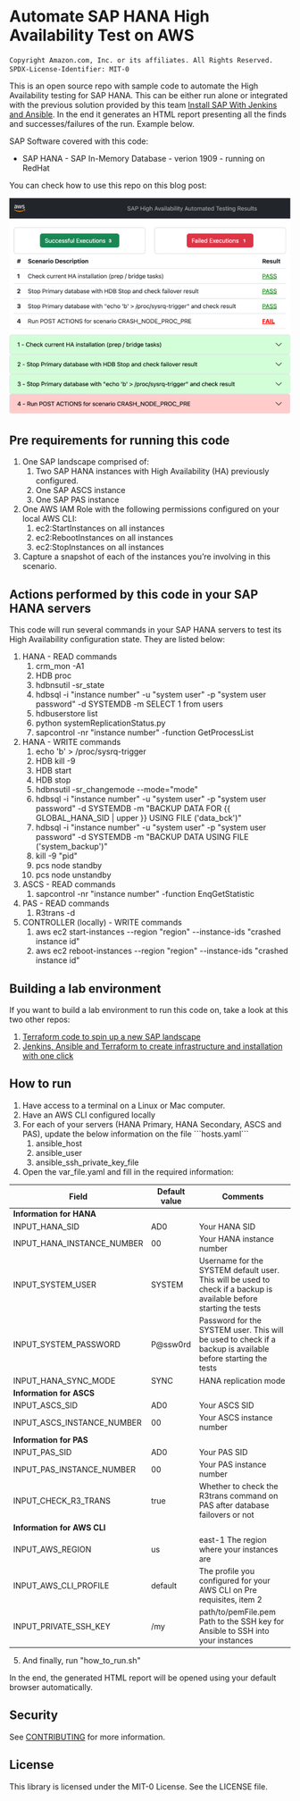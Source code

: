 # Automate SAP HANA High Availability Test on AWS

```
Copyright Amazon.com, Inc. or its affiliates. All Rights Reserved.
SPDX-License-Identifier: MIT-0
```

This is an open source repo with sample code to automate the High Availability testing for SAP HANA. This can be either run alone or integrated with the previous solution provided by this team [Install SAP With Jenkins and Ansible](https://github.com/aws-samples/aws-install-sap-with-jenkins-ansible/). In the end it generates an HTML report presenting all the finds and successes/failures of the run. Example below.

SAP Software covered with this code:
* SAP HANA - SAP In-Memory Database - verion 1909 - running on RedHat

You can check how to use this repo on this blog post: <insert blog post here>

![](readme_pictures/html-report-sample.png)

## Pre requirements for running this code
<ol>
    <li>One SAP landscape comprised of:
        <ol>
            <li>Two SAP HANA instances with High Availability (HA) previously configured.</li>
            <li>One SAP ASCS instance</li>
            <li>One SAP PAS instance</li>
        </ol>
    </li>
    <li>One AWS IAM Role with the following permissions configured on your local AWS CLI:
        <ol>
            <li>ec2:StartInstances on all instances</li>
            <li>ec2:RebootInstances on all instances</li>
            <li>ec2:StopInstances on all instances</li>
        </ol>
    </li>
    <li>Capture a snapshot of each of the instances you’re involving in this scenario.</li>
</ol>

## Actions performed by this code in your SAP HANA servers

This code will run several commands in your SAP HANA servers to test its High Availability configuration state. They are listed below:

<ol>
    <li>HANA - READ commands
        <ol>
            <li>crm_mon -A1</li>
            <li>HDB proc</li>
            <li>hdbnsutil -sr_state</li>
            <li>hdbsql -i "instance number" -u "system user" -p "system user password" -d SYSTEMDB -m SELECT 1 from users</li>
            <li>hdbuserstore list</li>
            <li>python systemReplicationStatus.py</li>
            <li>sapcontrol -nr "instance number" -function GetProcessList </li>
        </ol>
    </li>
    <li>HANA - WRITE commands
        <ol>
            <li>echo 'b' > /proc/sysrq-trigger</li>
            <li>HDB kill -9</li>
            <li>HDB start</li>
            <li>HDB stop</li>
            <li>hdbnsutil -sr_changemode --mode="mode"</li>
            <li>hdbsql -i "instance number" -u "system user" -p "system user password" -d SYSTEMDB -m "BACKUP DATA FOR {{ GLOBAL_HANA_SID | upper }} USING FILE ('data_bck')"</li>
            <li>hdbsql -i "instance number" -u "system user" -p "system user password" -d SYSTEMDB -m "BACKUP DATA USING FILE ('system_backup')"</li>
            <li>kill -9 "pid"</li>
            <li>pcs node standby</li>
            <li>pcs node unstandby</li>
        </ol>
    </li>
    <li>ASCS - READ commands
        <ol>
            <li>sapcontrol -nr "instance number" -function EnqGetStatistic</li>
        </ol>
    </li>
    <li>PAS - READ commands
        <ol>
            <li>R3trans -d</li>
        </ol>
    </li>
    <li>CONTROLLER (locally) - WRITE commands
        <ol>
            <li>aws ec2 start-instances --region "region" --instance-ids "crashed instance id"</li>
            <li>aws ec2 reboot-instances --region "region" --instance-ids "crashed instance id"</li>
        </ol>
    </li>
</ol>

## Building a lab environment

If you want to build a lab environment to run this code on, take a look at this two other repos:
<ol>
    <li><a href="https://github.com/aws-samples/terraform-aws-sap-netweaver-on-hana">Terraform code to spin up a new SAP landscape</a></li>
    <li><a href="https://github.com/aws-samples/aws-install-sap-with-jenkins-ansible/tree/dev">Jenkins, Ansible and Terraform to create infrastructure and installation with one click</a></li>
</ol>

## How to run

<ol>
    <li>Have access to a terminal on a Linux or Mac computer.</li>
    <li>Have an AWS CLI configured locally </li>
    <li>For each of your servers (HANA Primary, HANA Secondary, ASCS and PAS), update the below information on the file ```hosts.yaml```
        <ol>
            <li>ansible_host</li>
            <li>ansible_user</li>
            <li>ansible_ssh_private_key_file</li>
        </ol>
    </li>
    <li>Open the var_file.yaml and fill in the required information:</li>
</ol>

| Field | Default value | Comments |
| --- | --- | --- |
| <b>Information for HANA</b>
| INPUT_HANA_SID | AD0 | Your HANA SID |
| INPUT_HANA_INSTANCE_NUMBER | 00 | Your HANA instance number |
| INPUT_SYSTEM_USER | SYSTEM | Username for the SYSTEM default user. This will be used to check if a backup is available before starting the tests | 
| INPUT_SYSTEM_PASSWORD | P@ssw0rd | Password for the SYSTEM user.  This will be used to check if a backup is available before starting the tests | 
| INPUT_HANA_SYNC_MODE | SYNC | HANA replication mode | 
| <b>Information for ASCS</b>
| INPUT_ASCS_SID | AD0 | Your ASCS SID | 
| INPUT_ASCS_INSTANCE_NUMBER | 00 | Your ASCS instance number | 
| <b>Information for PAS</b>
| INPUT_PAS_SID | AD0 | Your PAS SID | 
| INPUT_PAS_INSTANCE_NUMBER | 00 | Your PAS instance number | 
| INPUT_CHECK_R3_TRANS | true | Whether to check the R3trans command on PAS after database failovers or not | 
| <b>Information for AWS CLI</b>
| INPUT_AWS_REGION | us | east-1	The region where your instances are | 
| INPUT_AWS_CLI_PROFILE | default | The profile you configured for your AWS CLI on Pre requisites, item 2 | 
| INPUT_PRIVATE_SSH_KEY | /my | path/to/pemFile.pem	Path to the SSH key for Ansible to SSH into your instances  | 

5. And finally, run "how_to_run.sh"

In the end, the generated HTML report will be opened using your default browser automatically.

## Security

See [CONTRIBUTING](CONTRIBUTING.md#security-issue-notifications) for more information.

## License

This library is licensed under the MIT-0 License. See the LICENSE file.